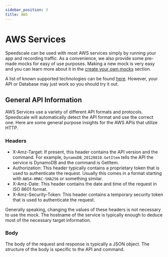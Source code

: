 ```yaml
---
sidebar_position: 3
title: AWS
---
```


# AWS Services

Speedscale can be used with most AWS services simply by running your app and recording traffic. As a convenience, we also provide some pre-made mocks for easy of use purposes. Making a new mock is very easy and you can learn more about it in the [create your own mocks](../getting-started/quickstart-cli.md#record-with-live-systems) section.

A list of known supported technologies can be found [here](../../reference/technology-support.md). However, your API or Database may just work so you should try it out.

## General API Information

AWS Services use a variety of different API formats and protocols. Speedscale will automatically detect the API format and use the correct one. Here are some general purpose insights for the AWS APIs that utilize HTTP.

### Headers

* X-Amz-Target: If present, this header contains the API version and the command. For example, `DynamoDB_20120810.GetItem` tells the API the service is DynamoDB and the command is GetItem.
* Authorization: This header typically contains a proprietary token that is used to authenticate the request. Usually this comes in a format starting with `AWS4-HMAC-SHA256` or something similar.
* X-Amz-Date: This header contains the date and time of the request in ISO 8601 format.
* X-Amz-Security-Token: This header contains a temporary security token that is used to authenticate the request.

Generally speaking, changing the values of these headers is not necessary to use the mock. The hostname of the service is typically enough to deduce most of the necessary target information.

### Body

The body of the request and response is typically a JSON object. The structure of the body is specific to the API and command.
